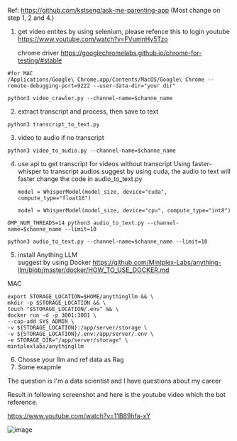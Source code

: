 Ref: https://github.com/kstseng/ask-me-parenting-app (Most change on step 1, 2 and  4.)


1. get video entites
    by using selenium, please refence this to login youtube 
    https://www.youtube.com/watch?v=FVumnHy5Tzo

    chrome driver 
    https://googlechromelabs.github.io/chrome-for-testing/#stable

```
#for MAC
/Applications/Google\ Chrome.app/Contents/MacOS/Google\ Chrome --remote-debugging-port=9222 --user-data-dir="your dir"
```

```
python3 video_crawler.py --channel-name=$channe_name
```

2. extract transcript and process, then save to text
```
python3 transcript_to_text.py
```

3. video to audio if no transcript
```
python3 video_to_audio.py --channel-name=$channe_name
```

4. use api to get transcript for videos without transcript
    Using faster-whisper to transcript audios
    suggest by using cuda, the audio to text will faster
    change the code in audio_to_text.py 
    ```
    model = WhisperModel(model_size, device="cuda", compute_type="float16")
    ```
    ```
    model = WhisperModel(model_size, device="cpu", compute_type="int8")
    ```

```
OMP_NUM_THREADS=14 python3 audio_to_text.py --channel-name=$channe_name --limit=10
```
```
python3 audio_to_text.py --channel-name=$channe_name --limit=10
```
5. install Anything LLM  
suggest by using Docker
https://github.com/Mintplex-Labs/anything-llm/blob/master/docker/HOW_TO_USE_DOCKER.md

MAC 
```
export STORAGE_LOCATION=$HOME/anythingllm && \
mkdir -p $STORAGE_LOCATION && \
touch "$STORAGE_LOCATION/.env" && \
docker run -d -p 3001:3001 \
--cap-add SYS_ADMIN \
-v ${STORAGE_LOCATION}:/app/server/storage \
-v ${STORAGE_LOCATION}/.env:/app/server/.env \
-e STORAGE_DIR="/app/server/storage" \
mintplexlabs/anythingllm
```

6. Chosse your llm and ref data as Rag
7. Some exapmle 

The question is I'm a data scientist and I have questions about my career

Result in following screenshot and here is the youtube video which the bot reference. 

https://www.youtube.com/watch?v=11B89hfa-xY

![image](https://github.com/user-attachments/assets/b9020e25-648f-4dbb-8ed8-0cd25bcbc1c1)


